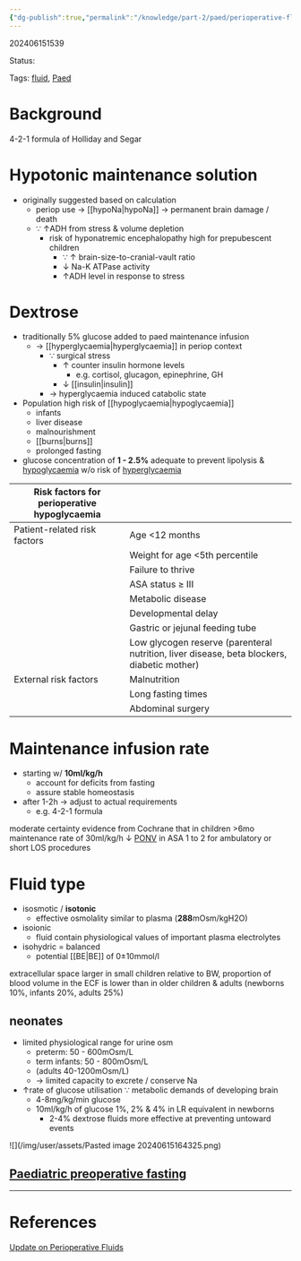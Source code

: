 ```yaml
---
{"dg-publish":true,"permalink":"/knowledge/part-2/paed/perioperative-fluids/"}
---
```



202406151539

Status: 

Tags: [fluid](fluid), [Paed](../../Medicine/Paediatrics.md)

# Background
4-2-1 formula of Holliday and Segar

# Hypotonic maintenance solution
- originally suggested based on calculation
	- periop use → [[hypoNa\|hypoNa]] → permanent brain damage / death
	- ∵ ↑ADH from stress & volume depletion
		- risk of hyponatremic encephalopathy high for prepubescent children
			- ∵ ↑ brain-size-to-cranial-vault ratio
			- ↓ Na-K ATPase activity
			- ↑ADH level in response to stress

# Dextrose
- traditionally 5% glucose added to paed maintenance infusion
	- → [[hyperglycaemia\|hyperglycaemia]] in periop context
		- ∵ surgical stress
			- ↑ counter insulin hormone levels
				- e.g. cortisol, glucagon, epinephrine, GH
			- ↓ [[insulin\|insulin]]
		- → hyperglycaemia induced catabolic state
- Population high risk of [[hypoglycaemia\|hypoglycaemia]]
	- infants
	- liver disease
	- malnourishment
	- [[burns\|burns]]
	- prolonged fasting
- glucose concentration of **1 - 2.5%** adequate to prevent lipolysis & [hypoglycaemia](hypoglycaemia) w/o risk of [hyperglycaemia](hyperglycaemia)

|Risk factors for perioperative hypoglycaemia|   |
|---|---|
|Patient-related risk factors|Age <12 months|
||Weight for age <5th percentile|
||Failure to thrive|
||ASA status ≥ III|
||Metabolic disease|
||Developmental delay|
||Gastric or jejunal feeding tube|
||Low glycogen reserve (parenteral nutrition, liver disease, beta blockers, diabetic mother)|
|External risk factors|Malnutrition|
||Long fasting times|
||Abdominal surgery|

# Maintenance infusion rate
- starting w/ **10ml/kg/h**
	- account for deficits from fasting
	- assure stable homeostasis
- after 1-2h → adjust to actual requirements
	- e.g. 4-2-1 formula

moderate certainty evidence from Cochrane that in children >6mo maintenance rate of 30ml/kg/h ↓ [PONV](../../Medicine/Postoperative%20nausea%20and%20vomiting.md) in ASA 1 to 2 for ambulatory or short LOS procedures

# Fluid type
- isosmotic / **isotonic**
	- effective osmolality similar to plasma (**288**mOsm/kgH2O)
- isoionic
	- fluid contain physiological values of important plasma electrolytes
- isohydric = balanced
	- potential [[BE\|BE]] of 0±10mmol/l

extracellular space larger in small children relative to BW, proportion of blood volume in the ECF is lower than in older children & adults (newborns 10%, infants 20%, adults 25%)

## neonates
- limited physiological range for urine osm
	- preterm: 50 - 600mOsm/L
	- term infants: 50 - 800mOsm/L
	- (adults 40-1200mOsm/L)
	- → limited capacity to excrete / conserve Na
- ↑rate of glucose utilisation ∵ metabolic demands of developing brain
	- 4-8mg/kg/min glucose
	- 10ml/kg/h of glucose 1%, 2% & 4% in LR equivalent in newborns
		- 2-4% dextrose fluids more effective at preventing untoward events

![](/img/user/assets/Pasted image 20240615164325.png)
## [Paediatric preoperative fasting](Paediatric%20preoperative%20fasting.md)


___
# References
[Update on Perioperative Fluids](../../../Reference%20notes/Readwise/Articles/Update%20on%20Perioperative%20Fluids.md)
